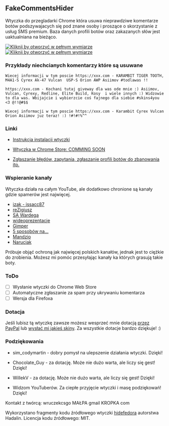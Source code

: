 ## FakeCommentsHider
Wtyczka do przegladarki Chrome która usuwa nieprawdziwe komentarze botów podszywajacych się pod znane osoby i proszące o skorzystanie z usług SMS premium. Baza danych profili botów oraz zakazanych słów jest uaktualniana na bieżąco.

[![Kliknij by otworzyć w pełnym wymiarze](http://i.imgur.com/WjfCyh9.png)](http://i.imgur.com/WjfCyh9.png)
[![Kliknij by otworzyć w pełnym wymiarze](http://i.imgur.com/3eSbuVa.png?1)](http://i.imgur.com/3eSbuVa.png?1)

### Przykłady niechcianych komentarzy które są usuwane

```
Wiecej informacji w tym poscie https://xxx.com - KARAMBIT TIGER TOOTH, M4A1-S Cyrex Ak-47 Vulcan  USP-S Orion AWP Asiimov #todlawas !!

https://xxx.com - Kochani tutaj giveway dla was ode mnie :) Asiimov, Vulcan, Cyrexy, Redline, Elite Build, Kosy  i wiele innych :) Widzowie to dla was. Wbijajcie i wybierzcie coś fajnego dla siebie #skins4you <3 @!!@#$$

Wiecej informacji w tym poscie https://xxx.com - Karambit Cyrex Vulcan Orion Asiimov juz teraz! :) !#!#!%^^
```

### Linki

* [Instrukcja instalacji wtyczki](https://github.com/Wruczek/FakeCommentsHider/wiki/Instalacja)

* [Wtyczka w Chrome Store: COMMING SOON](#)

* [Zgłaszanie błędów, zapytania, zgłaszanie profili botów do zbanowania itp.](https://github.com/Wruczek/FakeCommentsHider/issues)

### Wspieranie kanały

Wtyczka działa na całym YouTube, ale dodatkowo chronione są kanały gdzie spamerów jest najwięcej.

 * [izak - issacc87](https://www.youtube.com/user/issacc87)
 * [reZigiusz](https://www.youtube.com/channel/UCLLNPuvRGKxSczJcxlOiMXg)
 * [SA Wardega](https://www.youtube.com/channel/UCdZwMpK-iWqCos46xPscDeg)
 * [wideoprezentacje](https://www.youtube.com/channel/UCViVL2aOkLWKcFVi0_p6u6g)
 * [Gimper](https://www.youtube.com/channel/UCFBH3Bdhgh3_cCToEQsUp6Q)
 * [5 sposobów na...](https://www.youtube.com/user/5SposobowNa)
 * [Mandzio](https://www.youtube.com/user/xMandzio)
 * [Naruciak](https://www.youtube.com/user/NaruciakGaming)

Próbuje objąć ochroną jak najwięcej polskich kanałów, jednak jest to ciężkie do zrobienia. Możesz mi pomóc przesyłając kanały ka których grasują takie boty.

### ToDo
- [ ] Wysłanie wtyczki do Chrome Web Store
- [ ] Automatyczne zgłaszanie za spam przy ukrywaniu komentarza
- [ ] Wersja dla Firefoxa

### Dotacja

Jeśli lubisz tą wtyczkę zawsze możesz wesprzeć mnie dotacją [przez PayPal](https://www.paypal.com/cgi-bin/webscr?cmd=_s-xclick&hosted_button_id=9PL5J7ULZQYJQ) lub [wysłać mi jakieś skiny](https://steamcommunity.com/tradeoffer/new/?partner=126623086&token=V3eGov0E). Za wszystkie dotacje bardzo dziękuje! :)

### Podziękowania

- sim_codymartin - dobry pomysł na ulepszenie działania wtyczki. Dzięki!

- Chocolate_Guy - za dotację. Może nie dużo warta, ale liczy się gest! Dzięki!

- WillekV - za dotację. Może nie dużo warta, ale liczy się gest! Dzięki!

- Widzom YouTuberów. Za ciepłe przyjęcie wtyczki i masę podziękowań! Dzięki!

Kontakt z twórcą: wruczekcsgo MAŁPA gmail KROPKA com

Wykorzystano fragmenty kodu źródłowego wtyczki [hidefedora](https://github.com/hadalin/chrome-hidefedora) autorstwa Hadalin.
Licencja kodu źródłowego: MIT.
